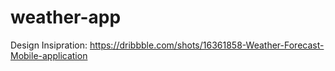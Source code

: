 # weather-app

Design Insipration: https://dribbble.com/shots/16361858-Weather-Forecast-Mobile-application

